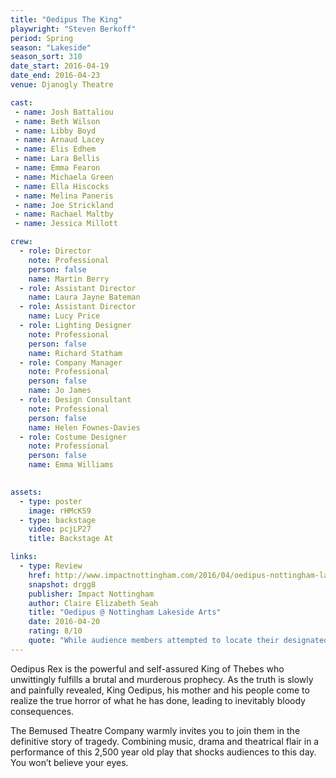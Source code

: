 ```yaml
---
title: "Oedipus The King"
playwright: "Steven Berkoff"
period: Spring
season: "Lakeside"
season_sort: 310
date_start: 2016-04-19
date_end: 2016-04-23
venue: Djanogly Theatre

cast:
 - name: Josh Battaliou
 - name: Beth Wilson
 - name: Libby Boyd
 - name: Arnaud Lacey
 - name: Elis Edhem
 - name: Lara Bellis
 - name: Emma Fearon 
 - name: Michaela Green
 - name: Ella Hiscocks
 - name: Melina Paneris
 - name: Joe Strickland
 - name: Rachael Maltby
 - name: Jessica Millott

crew:
  - role: Director
    note: Professional
    person: false
    name: Martin Berry
  - role: Assistant Director
    name: Laura Jayne Bateman
  - role: Assistant Director
    name: Lucy Price
  - role: Lighting Designer
    note: Professional
    person: false
    name: Richard Statham
  - role: Company Manager
    note: Professional
    person: false
    name: Jo James
  - role: Design Consultant
    note: Professional
    person: false
    name: Helen Fownes-Davies
  - role: Costume Designer
    note: Professional
    person: false
    name: Emma Williams
  

assets:
  - type: poster
    image: rHMcKS9
  - type: backstage
    video: pcjLP27
    title: Backstage At

links:
  - type: Review
    href: http://www.impactnottingham.com/2016/04/oedipus-nottingham-lakeside-arts/
    snapshot: drgg8
    publisher: Impact Nottingham
    author: Claire Elizabeth Seah
    title: "Oedipus @ Nottingham Lakeside Arts"
    date: 2016-04-20
    rating: 8/10
    quote: "While audience members attempted to locate their designated seats, the cast conducted voice practices, sound checks and final discussions on-stage; immediately breaking down the fourth wall for the audience before the play even began. "
---
```


Oedipus Rex is the powerful and self-assured King of Thebes who unwittingly fulfills a brutal and murderous prophecy. As the truth is slowly and painfully revealed, King Oedipus, his mother and his people come to realize the true horror of what he has done, leading to inevitably bloody consequences. 

The Bemused Theatre Company warmly invites you to join them in the definitive story of tragedy. Combining music, drama and theatrical flair in a performance of this 2,500 year old play that shocks audiences to this day. You won’t believe your eyes.
